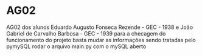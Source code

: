 # AG02
AG02 dos alunos Eduardo Augusto Fonseca Rezende - GEC - 1938 e João Gabriel de Carvalho Barbosa - GEC - 1939
para a checagem do funcionamento do projeto basta mudar as informações sendo tratadas pelo pymySQL rodar o arquivo main.py com o mySQL aberto

